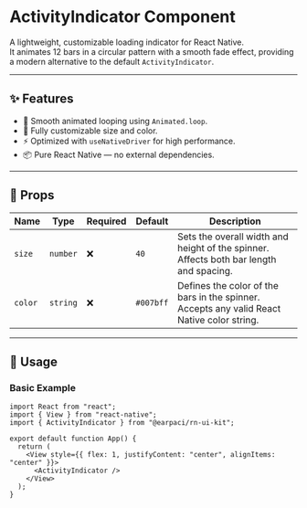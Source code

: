 # ActivityIndicator Component

A lightweight, customizable loading indicator for React Native.  
It animates 12 bars in a circular pattern with a smooth fade effect, providing a modern alternative to the default `ActivityIndicator`.

---

## ✨ Features

- 🎡 Smooth animated looping using `Animated.loop`.
- 🎨 Fully customizable size and color.
- ⚡ Optimized with `useNativeDriver` for high performance.
- 📦 Pure React Native — no external dependencies.

---

## 📐 Props

| Name    | Type     | Required | Default   | Description                                                                                |
| ------- | -------- | -------- | --------- | ------------------------------------------------------------------------------------------ |
| `size`  | `number` | ❌       | `40`      | Sets the overall width and height of the spinner. Affects both bar length and spacing.     |
| `color` | `string` | ❌       | `#007bff` | Defines the color of the bars in the spinner. Accepts any valid React Native color string. |

---

## 🚀 Usage

### Basic Example

```tsx
import React from "react";
import { View } from "react-native";
import { ActivityIndicator } from "@earpaci/rn-ui-kit";

export default function App() {
  return (
    <View style={{ flex: 1, justifyContent: "center", alignItems: "center" }}>
      <ActivityIndicator />
    </View>
  );
}
```
